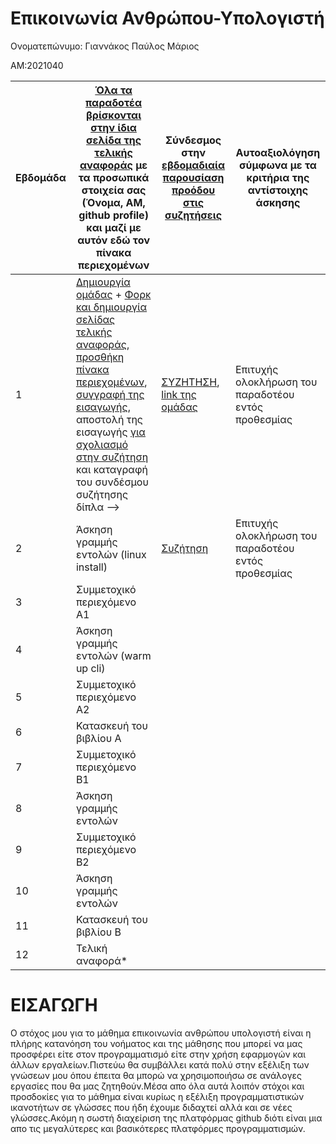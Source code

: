 # Επικοινωνία Ανθρώπου-Υπολογιστή

Ονοματεπώνυμο: Γιαννάκος Παύλος Μάριος

ΑΜ:2021040

| Εβδομάδα | [Όλα τα παραδοτέα βρίσκονται στην ίδια σελίδα της τελικής αναφοράς](https://courses-ionio.github.io/help/deliverables/) με τα προσωπικά στοιχεία σας (Όνομα, ΑΜ, github profile) και μαζί με αυτόν εδώ τον πίνακα περιεχομένων | Σύνδεσμος στην [εβδομαδιαία παρουσίαση προόδου στις συζητήσεις](https://github.com/courses-ionio/help/discussions/categories/show-and-tell) | Αυτοαξιολόγηση σύμφωνα με τα κριτήρια της αντίστοιχης άσκησης |
| --- | --- | --- | --- |
| 1 |  [Δημιουργία ομάδας](https://github.com/courses-ionio/hci/discussions/1794) + [Φορκ και δημιουργία σελίδας τελικής αναφοράς](https://courses-ionio.github.io/help/guide/), [προσθήκη πίνακα περιεχομένων](https://raw.githubusercontent.com/courses-ionio/hci/master/README.md), [συγγραφή της εισαγωγής](https://courses-ionio.github.io/help/intro/), αποστολή της εισαγωγής [για σχολιασμό στην συζήτηση](https://github.com/courses-ionio/help/discussions/categories/show-and-tell) και καταγραφή του συνδέσμου συζήτησης δίπλα --> | [ΣΥΖΗΤΗΣΗ](https://github.com/courses-ionio/help/discussions/935),  [link της ομάδας](https://github.com/Terminal-Killers) | Επιτυχής ολοκλήρωση του παραδοτέου εντός προθεσμίας |
| 2 | Άσκηση γραμμής εντολών (linux install) | [Συζήτηση](https://github.com/courses-ionio/help/discussions/1447)| Επιτυχής ολοκλήρωση του παραδοτέου εντός προθεσμίας |
| 3 | Συμμετοχικό περιεχόμενο A1 | | |
| 4 | Άσκηση γραμμής εντολών (warm up cli) | | |
| 5 | Συμμετοχικό περιεχόμενο A2 | | |
| 6 | Κατασκευή του βιβλίου Α | | |
| 7 | Συμμετοχικό περιεχόμενο B1 | | |
| 8 | Άσκηση γραμμής εντολών | | |
| 9 | Συμμετοχικό περιεχόμενο B2 | | |
| 10 | Άσκηση γραμμής εντολών | | |
| 11 | Κατασκευή του βιβλίου Β | | |
| 12 | Τελική αναφορά* | | |

# ΕΙΣΑΓΩΓΗ

Ο στόχος μου για το μάθημα επικοινωνία ανθρώπου υπολoγιστή είναι η πλήρης κατανόηση του νοήματος και της μάθησης 
που μπορεί να μας προσφέρει είτε στον προγραμματισμό είτε στην χρήση εφαρμoγών και άλλων εργαλείων.Πιστεύω 
θα συμβάλλει κατά πολύ στην εξέλιξη των γνώσεων μου όπου έπειτα θα μπορώ να χρησιμοποιήσω σε ανάλογες εργασίες 
που θα μας ζητηθούν.Μέσα απο όλα αυτά λοιπόν στόχοι και προσδοκίες για το μάθημα είναι κυρίως η εξέλιξη προγραμματιστικών
ικανοτήτων σε γλώσσες που ήδη έχουμε διδαχτεί αλλά και σε νέες γλώσσες.Ακόμη η σωστή διαχείριση της πλατφόρμας github 
διότι είναι μια απο τις μεγαλύτερες και βασικότερες πλατφόρμες προγραμματισμών.
